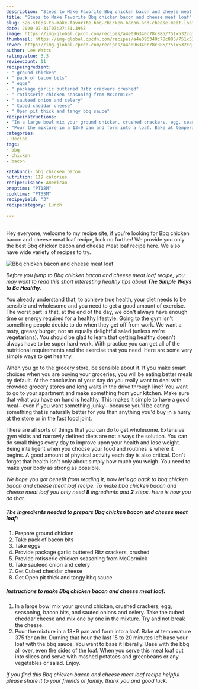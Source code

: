 ```yaml
---
description: "Steps to Make Favorite Bbq chicken bacon and cheese meat loaf"
title: "Steps to Make Favorite Bbq chicken bacon and cheese meat loaf"
slug: 526-steps-to-make-favorite-bbq-chicken-bacon-and-cheese-meat-loaf
date: 2020-07-31T03:27:51.395Z
image: https://img-global.cpcdn.com/recipes/a4e096340c78c885/751x532cq70/bbq-chicken-bacon-and-cheese-meat-loaf-recipe-main-photo.jpg
thumbnail: https://img-global.cpcdn.com/recipes/a4e096340c78c885/751x532cq70/bbq-chicken-bacon-and-cheese-meat-loaf-recipe-main-photo.jpg
cover: https://img-global.cpcdn.com/recipes/a4e096340c78c885/751x532cq70/bbq-chicken-bacon-and-cheese-meat-loaf-recipe-main-photo.jpg
author: Lee Watts
ratingvalue: 3.3
reviewcount: 11
recipeingredient:
- " ground chicken"
- " pack of bacon bits"
- " eggs"
- " package garlic buttered Ritz crackers crushed"
- " rotisserie chicken seasoning from McCormick"
- " sauteed onion and celery"
- " Cubed cheddar cheese"
- " Open pit thick and tangy bbq sauce"
recipeinstructions:
- "In a large bowl mix your ground chicken, crushed crackers, egg, seasoning, bacon bits, and sauted onions and celery. Take the cubed cheddar cheese and mix one by one in the mixture. Try and not break the cheese."
- "Pour the mixture in a 13×9 pan and form into a loaf. Bake at temperature 375 for an hr. Durning that hour the last 15 to 20 minutes left base your loaf with the bbq sauce. You want to base it liberally. Base with the bbq all over, even the sides of the loaf. When you serve this meat loaf cut into slices and serve with mashed potatoes and greenbeans or any vegetables or salad. Enjoy."
categories:
- Recipe
tags:
- bbq
- chicken
- bacon

katakunci: bbq chicken bacon 
nutrition: 119 calories
recipecuisine: American
preptime: "PT18M"
cooktime: "PT35M"
recipeyield: "3"
recipecategory: Lunch

---
```

<br>
Hey everyone, welcome to my recipe site, if you're looking for Bbq chicken bacon and cheese meat loaf recipe, look no further! We provide you only the best Bbq chicken bacon and cheese meat loaf recipe here. We also have wide variety of recipes to try.
<br>


![Bbq chicken bacon and cheese meat loaf](https://img-global.cpcdn.com/recipes/a4e096340c78c885/751x532cq70/bbq-chicken-bacon-and-cheese-meat-loaf-recipe-main-photo.jpg)

<i>Before you jump to Bbq chicken bacon and cheese meat loaf recipe, you may want to read this short interesting healthy tips about <strong>The Simple Ways to Be Healthy</strong>.</i>

You already understand that, to achieve true health, your diet needs to be sensible and wholesome and you need to get a good amount of exercise. The worst part is that, at the end of the day, we don't always have enough time or energy required for a healthy lifestyle. Going to the gym isn't something people decide to do when they get off from work. We want a tasty, greasy burger, not an equally delightful salad (unless we’re vegetarians). You should be glad to learn that getting healthy doesn't always have to be super hard work. With practice you can get all of the nutritional requirements and the exercise that you need. Here are some very simple ways to get healthy.

When you go to the grocery store, be sensible about it. If you make smart choices when you are buying your groceries, you will be eating better meals by default. At the conclusion of your day do you really want to deal with crowded grocery stores and long waits in the drive through line? You want to go to your apartment and make something from your kitchen. Make sure that what you have on hand is healthy. This makes it simple to have a good meal--even if you want something junky--because you'll be eating something that is naturally better for you than anything you'd buy in a hurry at the store or in the fast food joint.

There are all sorts of things that you can do to get wholesome. Extensive gym visits and narrowly defined diets are not always the solution. You can do small things every day to improve upon your health and lose weight. Being intelligent when you choose your food and routines is where it begins. A good amount of physical activity each day is also critical. Don't forget that health isn't only about simply how much you weigh. You need to make your body as strong as possible. 


<i>We hope you got benefit from reading it, now let's go back to bbq chicken bacon and cheese meat loaf recipe. To make bbq chicken bacon and cheese meat loaf you only need <strong>8</strong> ingredients and <strong>2</strong> steps. Here is how you do that.
</i>

##### The ingredients needed to prepare Bbq chicken bacon and cheese meat loaf:

1. Prepare  ground chicken
1. Take  pack of bacon bits
1. Take  eggs
1. Provide  package garlic buttered Ritz crackers, crushed
1. Provide  rotisserie chicken seasoning from McCormick
1. Take  sauteed onion and celery
1. Get  Cubed cheddar cheese
1. Get  Open pit thick and tangy bbq sauce


##### Instructions to make Bbq chicken bacon and cheese meat loaf:

1. In a large bowl mix your ground chicken, crushed crackers, egg, seasoning, bacon bits, and sauted onions and celery. Take the cubed cheddar cheese and mix one by one in the mixture. Try and not break the cheese.
1. Pour the mixture in a 13×9 pan and form into a loaf. Bake at temperature 375 for an hr. Durning that hour the last 15 to 20 minutes left base your loaf with the bbq sauce. You want to base it liberally. Base with the bbq all over, even the sides of the loaf. When you serve this meat loaf cut into slices and serve with mashed potatoes and greenbeans or any vegetables or salad. Enjoy.


<i>If you find this Bbq chicken bacon and cheese meat loaf recipe helpful please share it to your friends or family, thank you and good luck.</i>
